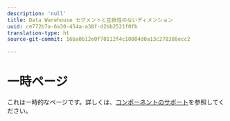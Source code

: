 ```yaml
---
description: 'null'
title: Data Warehouse セグメントと互換性のないディメンション
uuid: ce772b7a-6a30-454a-a38f-d2bb2521f0fb
translation-type: ht
source-git-commit: 16ba0b12e0f70112f4c10804d0a13c278388ecc2

---
```



# 一時ページ

<!-- This page is a duplicate of dimension-support.md. Once internal redirects are in place, we can remove this page and point it to dimension-support.md. -->

これは一時的なページです。詳しくは、[コンポーネントのサポート](component-support.md)を参照してください。
